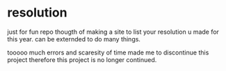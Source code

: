 # resolution
just for fun repo
thougth of making a site to list your resolution u made for this year. can be externded to do many things.

tooooo much errors and scaresity of time made me to discontinue this project 
therefore this project is no longer continued.
